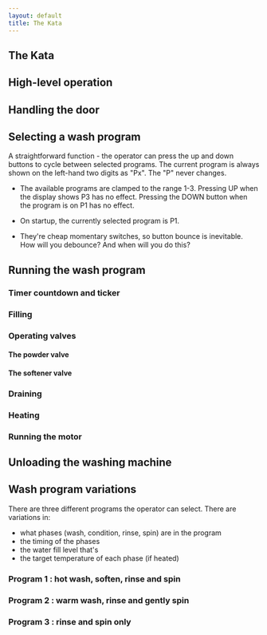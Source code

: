 ```yaml
---
layout: default
title: The Kata
---
```


## The Kata

## High-level operation

## Handling the door

## Selecting a wash program

A straightforward function - the operator can press the up and down
buttons to cycle between selected programs. The current program is
always shown on the left-hand two digits as "Px". The "P" never
changes.

- The available programs are clamped to the range 1-3. Pressing UP
  when the display shows P3 has no effect. Pressing the DOWN button
  when the program is on P1 has no effect.

- On startup, the currently selected program is P1.

- They're cheap momentary switches, so button bounce is
  inevitable. How will you debounce? And when will you do this?

## Running the wash program

### Timer countdown and ticker

### Filling

### Operating valves

#### The powder valve

#### The softener valve

### Draining

### Heating

### Running the motor

## Unloading the washing machine

## Wash program variations

There are three different programs the operator can select. There are
variations in:

- what phases (wash, condition, rinse, spin) are in the program
- the timing of the phases
- the water fill level that's
- the target temperature of each phase (if heated)

### Program 1 : hot wash, soften, rinse and spin

### Program 2 : warm wash, rinse and gently spin

### Program 3 : rinse and spin only

